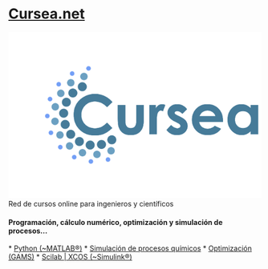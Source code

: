 # [Cursea.net](http://cursea.net)
![Cursea.net](https://raw.githubusercontent.com/CAChemE/cursea/master/logo-w-python/cursea-logo.png)
Red de cursos online para ingenieros y científicos

<h4>Programación, cálculo numérico, optimización y simulación de procesos...</h4>
* <a href="http://cacheme.org/curso-online-python-cientifico-ingenieros" class="btn">Python (~MATLAB®)</a>
* <a href="http://cacheme.org/curso-simulacion-procesos-quimicos-coco-simulator/" class="btn">Simulación de procesos químicos</a>
* <a href="https://www.youtube.com/playlist?list=PLGBbVX_WvN7ZhPW_A90iORZVL1yoqAQ4W" class="btn">Optimización (GAMS)</a>
* <a href="http://cacheme.org/formacion/manual-xcos/" class="btn">Scilab | XCOS (~Simulink®)</a>


